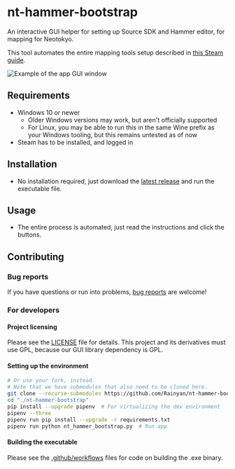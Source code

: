 # nt-hammer-bootstrap

An interactive GUI helper for setting up Source SDK and Hammer editor, for mapping for Neotokyo.

This tool automates the entire mapping tools setup described in [this Steam guide](https://steamcommunity.com/sharedfiles/filedetails/?id=282059949).

![Example of the app GUI window](https://user-images.githubusercontent.com/6595066/203887912-53c742fa-2fa0-4e78-b34c-e035bb8d95dd.png)

## Requirements

* Windows 10 or newer
  * Older Windows versions may work, but aren't officially supported
  * For Linux, you may be able to run this in the same Wine prefix as your Windows tooling, but this remains untested as of now
* Steam has to be installed, and logged in

## Installation

* No installation required, just download the [latest release](https://github.com/Rainyan/nt-hammer-bootstrap/releases/latest) and run the executable file.

## Usage

* The entire process is automated, just read the instructions and click the buttons.

## Contributing

### Bug reports
If you have questions or run into problems, [bug reports](https://github.com/Rainyan/nt-hammer-bootstrap/issues) are welcome!

### For developers

#### Project licensing

Please see the [LICENSE](LICENSE) file for details. This project and its derivatives must use GPL, because our GUI library dependency is GPL.

#### Setting up the environment

```bash
# Or use your fork, instead.
# Note that we have submodules that also need to be cloned here.
git clone --recurse-submodules https://github.com/Rainyan/nt-hammer-bootstrap
cd "./nt-hammer-bootstrap"
pip install --upgrade pipenv  # For virtualizing the dev environment
pipenv --three
pipenv run pip install --upgrade -r requirements.txt
pipenv run python nt_hammer_bootstrap.py  # Run app
```

#### Building the executable

Please see the [.github/workflows](.github/workflows) files for code on building the .exe binary.

